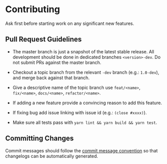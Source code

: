 # Contributing

Ask first before starting work on any significant new features.

## Pull Request Guidelines

- The master branch is just a snapshot of the latest stable release. All development should be done in dedicated branches `<version>-dev`. Do not submit PRs against the master branch.

- Checkout a topic branch from the relevant `-dev` branch (e.g.: `1.0-dev`), and merge back against that branch.

- Give a descriptive name of the topic branch use `feat/<name>`, `fix/<name>`, `docs/<name>`, `refactor/<name>`.

- If adding a new feature provide a convincing reason to add this feature.

- If fixing bug add issue linking with issue id (e.g.: `(close #xxxx)`).

- Make sure all tests pass with `yarn lint && yarn build && yarn test`.

## Committing Changes

Commit messages should follow the [commit message convention](./COMMIT_CONVENTION.md) so that changelogs can be automatically generated.
